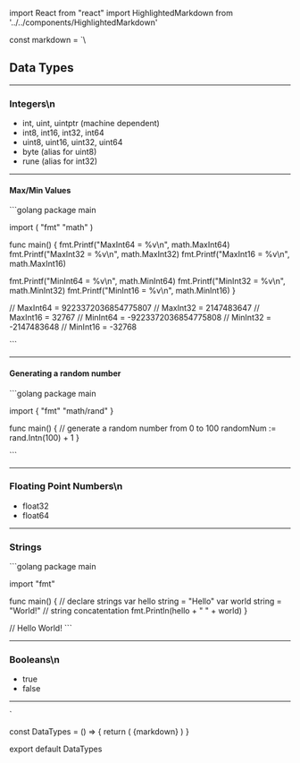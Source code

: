 import React from "react"
import HighlightedMarkdown from '../../components/HighlightedMarkdown'

const markdown = `\

## Data Types

---

### Integers\n
- int, uint, uintptr (machine dependent)
- int8, int16, int32, int64
- uint8, uint16, uint32, uint64
- byte (alias for uint8)
- rune (alias for int32)

---

#### Max/Min Values

\`\`\`golang
package main

import (
    "fmt"
    "math"
)

func main() {
  fmt.Printf("MaxInt64 = %v\\n", math.MaxInt64)
  fmt.Printf("MaxInt32 = %v\\n", math.MaxInt32)
  fmt.Printf("MaxInt16 = %v\\n", math.MaxInt16)

  fmt.Printf("MinInt64 = %v\\n", math.MinInt64)
  fmt.Printf("MinInt32 = %v\\n", math.MinInt32)
  fmt.Printf("MinInt16 = %v\\n", math.MinInt16)
}

// MaxInt64 = 9223372036854775807
// MaxInt32 = 2147483647
// MaxInt16 = 32767
// MinInt64 = -9223372036854775808
// MinInt32 = -2147483648
// MinInt16 = -32768

\`\`\`

---

#### Generating a random number

\`\`\`golang
package main

import {
    "fmt"
    "math/rand"
}

func main() {
    \/\/ generate a random number from 0 to 100
    randomNum := rand.Intn(100) + 1
}

\`\`\`

---

### Floating Point Numbers\n
- float32
- float64

---

### Strings

\`\`\`golang
package main

import "fmt"

func main() {
    // declare strings
  var hello string = "Hello"
  var world string = "World!"
    // string concatentation
  fmt.Println(hello + " " + world)
}

// Hello World!
\`\`\`

---

### Booleans\n
- true
- false

---

`

const DataTypes = () => {
  return (
  <HighlightedMarkdown>{markdown}</HighlightedMarkdown>
  )
}

export default DataTypes
